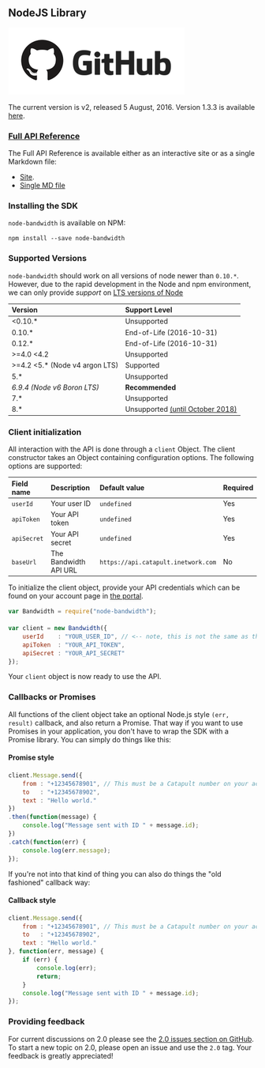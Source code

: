 ## NodeJS Library

[![github](../images/github_logo.png)](https://github.com/bandwidthcom/node-bandwidth)

The current version is v2, released 5 August, 2016. Version 1.3.3 is available  [here](https://github.com/bandwidthcom/node-bandwidth/tree/v1.3.3).

### [Full API Reference](http://dev.bandwidth.com/node-bandwidth/index.html)
The Full API Reference is available either as an interactive site or as a single Markdown file:

* [Site](http://dev.bandwidth.com/node-bandwidth/index.html).
* [Single MD file](https://github.com/bandwidthcom/node-bandwidth/blob/master/docs/api.md)


### Installing the SDK

`node-bandwidth` is available on NPM:

	npm install --save node-bandwidth

### Supported Versions
`node-bandwidth` should work on all versions of node newer than `0.10.*`. However, due to the rapid development in the Node and npm environment, we can only provide _support_ on [LTS versions of Node](https://github.com/nodejs/LTS)

| Version                        | Support Level                                                                                                                                        |
|:-------------------------------|:-----------------------------------------------------------------------------------------------------------------------------------------------------|
| <0.10.*                        | Unsupported                                                                                                                                          |
| 0.10.*                         | End-of-Life (2016-10-31)                                                                                                                             |
| 0.12.*                         | End-of-Life (2016-10-31)                                                                                                                             |
| >=4.0 <4.2                     | Unsupported                                                                                                                                          |
| >=4.2 <5.* (Node v4 argon LTS) | Supported                                                                                                                                            |
| 5.*                            | Unsupported                                                                                                                                          |
| _6.9.4 (Node v6 Boron LTS)_    | **Recommended**                                                                                                                                      |
| 7.*                            | Unsupported                                                                                                                                          |
| 8.*                            | Unsupported [(until October 2018)](https://medium.com/@nodejs/node-js-8-big-improvements-for-the-debugging-and-native-module-ecosystem-58454861f2fc) |


### Client initialization

All interaction with the API is done through a `client` Object. The client constructor takes an Object containing configuration options. The following options are supported:

| Field name  | Description           | Default value                       | Required |
|:------------|:----------------------|:------------------------------------|:---------|
| `userId`    | Your user ID          | `undefined`                         | Yes      |
| `apiToken`  | Your API token        | `undefined`                         | Yes      |
| `apiSecret` | Your API secret       | `undefined`                         | Yes      |
| `baseUrl`   | The Bandwidth API URL | `https://api.catapult.inetwork.com` | No       |

To initialize the client object, provide your API credentials which can be found on your account page in [the portal](https://catapult.inetwork.com/pages/catapult.jsf).

```javascript
var Bandwidth = require("node-bandwidth");

var client = new Bandwidth({
	userId    : "YOUR_USER_ID", // <-- note, this is not the same as the username you used to login to the portal
	apiToken  : "YOUR_API_TOKEN",
	apiSecret : "YOUR_API_SECRET"
});
```

Your `client` object is now ready to use the API.

### Callbacks or Promises
All functions of the client object take an optional Node.js style `(err, result)` callback, and also return a Promise. That way if you want to use Promises in your application, you don't have to wrap the SDK with a Promise library. You can simply do things like this:

#### Promise style
```javascript
client.Message.send({
	from : "+12345678901", // This must be a Catapult number on your account
	to   : "+12345678902",
	text : "Hello world."
})
.then(function(message) {
	console.log("Message sent with ID " + message.id);
})
.catch(function(err) {
	console.log(err.message);
});
```
If you're not into that kind of thing you can also do things the "old fashioned" callback way:

#### Callback style
```javascript
client.Message.send({
	from : "+12345678901", // This must be a Catapult number on your account
	to   : "+12345678902",
	text : "Hello world."
}, function(err, message) {
	if (err) {
		console.log(err);
		return;
	}
	console.log("Message sent with ID " + message.id);
});
```
### Providing feedback

For current discussions on 2.0 please see the [2.0 issues section on GitHub](https://github.com/bandwidthcom/node-bandwidth/labels/2.0). To start a new topic on 2.0, please open an issue and use the `2.0` tag. Your feedback is greatly appreciated!
